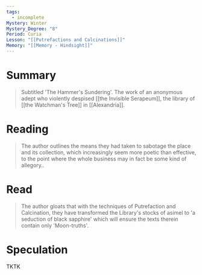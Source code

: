 ```yaml
---
tags:
  - incomplete
Mystery: Winter
Mystery_Degree: "8"
Period: Curia
Lesson: "[[Putrefactions and Calcinations]]"
Memory: "[[Memory - Hindsight]]"
---
```

# Summary
> Subtitled 'The Hammer's Sundering'. The work of an anonymous adept who violently despised [[the Invisible Serapeum]], the library of [[the Watchman's Tree]] in [[Alexandria]].
# Reading
> The author outlines the means they had taken to sabotage the place and its collection, which increasingly seem more poetic than effective, to the point where the whole business may in fact be some kind of allegory..
# Read
>The author gloats that with the techniques of Putrefaction and Calcination, they have transformed the Library's stocks of asimel to 'a seduction of black sapphire' which will ensure the texts therein contain only 'Moon-truths'.
# Speculation
TKTK